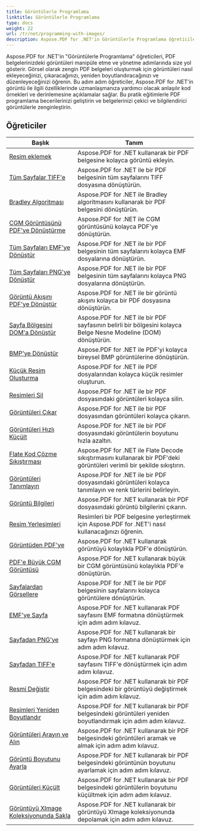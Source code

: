 ```yaml
---
title: Görüntülerle Programlama
linktitle: Görüntülerle Programlama
type: docs
weight: 22
url: /tr/net/programming-with-images/
description: Aspose.PDF for .NET'in Görüntülerle Programlama öğreticileri, PDF belgelerindeki görüntüleri nasıl değiştireceğinizi ve yöneteceğinizi öğretir.
---
```


Aspose.PDF for .NET'in "Görüntülerle Programlama" öğreticileri, PDF belgelerinizdeki görüntüleri manipüle etme ve yönetme adımlarında size yol gösterir. Görsel olarak zengin PDF belgeleri oluşturmak için görüntüleri nasıl ekleyeceğinizi, çıkaracağınızı, yeniden boyutlandıracağınızı ve düzenleyeceğinizi öğrenin. Bu adım adım öğreticiler, Aspose.PDF for .NET'in görüntü ile ilgili özelliklerinde uzmanlaşmanıza yardımcı olacak anlaşılır kod örnekleri ve derinlemesine açıklamalar sağlar. Bu pratik eğitimlerle PDF programlama becerilerinizi geliştirin ve belgelerinizi çekici ve bilgilendirici görüntülerle zenginleştirin.

## Öğreticiler
| Başlık | Tanım |
| --- | --- | 
| [Resim eklemek](./add-image/) | Aspose.PDF for .NET kullanarak bir PDF belgesine kolayca görüntü ekleyin. |  
| [Tüm Sayfalar TIFF'e](./all-pages-to-tiff/) | Aspose.PDF for .NET ile bir PDF belgesinin tüm sayfalarını TIFF dosyasına dönüştürün. |  
| [Bradley Algoritması](./bradley-algorithm/) | Aspose.PDF for .NET ile Bradley algoritmasını kullanarak bir PDF belgesini dönüştürün. |  
| [CGM Görüntüsünü PDF'ye Dönüştürme](./cgm-image-to-pdf/) | Aspose.PDF for .NET ile CGM görüntüsünü kolayca PDF'ye dönüştürün. |  
| [Tüm Sayfaları EMF'ye Dönüştür](./convert-all-pages-to-emf/) | Aspose.PDF for .NET ile bir PDF belgesinin tüm sayfalarını kolayca EMF dosyalarına dönüştürün. |  
| [Tüm Sayfaları PNG'ye Dönüştür](./convert-all-pages-to-png/) | Aspose.PDF for .NET ile bir PDF belgesinin tüm sayfalarını kolayca PNG dosyalarına dönüştürün. |  
| [Görüntü Akışını PDF'ye Dönüştür](./convert-image-stream-to-pdf/) | Aspose.PDF for .NET ile bir görüntü akışını kolayca bir PDF dosyasına dönüştürün. |  
| [Sayfa Bölgesini DOM'a Dönüştür](./convert-page-region-to-dom/) | Aspose.PDF for .NET ile bir PDF sayfasının belirli bir bölgesini kolayca Belge Nesne Modeline (DOM) dönüştürün. |  
| [BMP'ye Dönüştür](./convert-to-bmp/) | Aspose.PDF for .NET ile PDF'yi kolayca bireysel BMP görüntülerine dönüştürün. |  
| [Küçük Resim Oluşturma](./create-thumbnail-images/) | Aspose.PDF for .NET ile PDF dosyalarından kolayca küçük resimler oluşturun. |  
| [Resimleri Sil](./delete-images/) | Aspose.PDF for .NET ile bir PDF dosyasındaki görüntüleri kolayca silin. |  
| [Görüntüleri Çıkar](./extract-images/) | Aspose.PDF for .NET ile bir PDF dosyasından görüntüleri kolayca çıkarın. |  
| [Görüntüleri Hızlı Küçült](./fast-shrink-images/) | Aspose.PDF for .NET ile bir PDF dosyasındaki görüntülerin boyutunu hızla azaltın. |  
| [Flate Kod Çözme Sıkıştırması](./flate-decode-compression/) | Aspose.PDF for .NET ile Flate Decode sıkıştırmasını kullanarak bir PDF'deki görüntüleri verimli bir şekilde sıkıştırın. |  
| [Görüntüleri Tanımlayın](./identify-images/) | Aspose.PDF for .NET ile bir PDF dosyasındaki görüntüleri kolayca tanımlayın ve renk türlerini belirleyin. |  
| [Görüntü Bilgileri](./image-information/) | Aspose.PDF for .NET kullanarak bir PDF dosyasındaki görüntü bilgilerini çıkarın. |  
| [Resim Yerleşimleri](./image-placements/) | Resimleri bir PDF belgesine yerleştirmek için Aspose.PDF for .NET'i nasıl kullanacağınızı öğrenin. |  
| [Görüntüden PDF'ye](./image-to-pdf/) | Aspose.PDF for .NET kullanarak görüntüyü kolaylıkla PDF'e dönüştürün. |  
| [PDF'e Büyük CGM Görüntüsü](./large-cgm-image-to-pdf/) | Aspose.PDF for .NET kullanarak büyük bir CGM görüntüsünü kolaylıkla PDF'e dönüştürün. |  
| [Sayfalardan Görsellere](./pages-to-images/) | Aspose.PDF for .NET ile bir PDF belgesinin sayfalarını kolayca görüntülere dönüştürün. |  
| [EMF'ye Sayfa](./page-to-emf/) | Aspose.PDF for .NET kullanarak PDF sayfasını EMF formatına dönüştürmek için adım adım kılavuz. |  
| [Sayfadan PNG'ye](./page-to-png/) | Aspose.PDF for .NET kullanarak bir sayfayı PNG formatına dönüştürmek için adım adım kılavuz. |  
| [Sayfadan TIFF'e](./page-to-tiff/) | Aspose.PDF for .NET kullanarak PDF sayfasını TIFF'e dönüştürmek için adım adım kılavuz. |  
| [Resmi Değiştir](./replace-image/) | Aspose.PDF for .NET kullanarak bir PDF belgesindeki bir görüntüyü değiştirmek için adım adım kılavuz. |  
| [Resimleri Yeniden Boyutlandır](./resize-images/) | Aspose.PDF for .NET kullanarak bir PDF belgesindeki görüntüleri yeniden boyutlandırmak için adım adım kılavuz. |  
| [Görüntüleri Arayın ve Alın](./search-and-get-images/) | Aspose.PDF for .NET kullanarak bir PDF belgesindeki görüntüleri aramak ve almak için adım adım kılavuz. |  
| [Görüntü Boyutunu Ayarla](./set-image-size/) | Aspose.PDF for .NET kullanarak bir PDF belgesindeki görüntünün boyutunu ayarlamak için adım adım kılavuz. |  
| [Görüntüleri Küçült](./shrink-images/) | Aspose.PDF for .NET kullanarak bir PDF belgesindeki görüntülerin boyutunu küçültmek için adım adım kılavuz. |  
| [Görüntüyü XImage Koleksiyonunda Sakla](./store-image-in-ximage-collection/) |  Aspose.PDF for .NET kullanarak bir görüntüyü XImage koleksiyonunda depolamak için adım adım kılavuz. |  